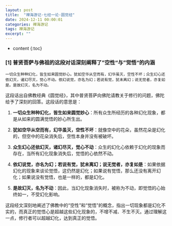 ```yaml
---
layout: post
title:  "禅海游记·七经一论·圆觉经"
date: 2024-12-11 00:00:01
categories: 禅海游记
tags: 禅海游记
excerpt: ""
---
```


* content
{:toc}


### [1] 普贤菩萨与佛祖的这段对话深刻阐释了”空性“与”觉悟“的内涵
```
一切众生种种幻化，皆生如来圆觉妙心。犹如空华从空而有，幻华虽灭，空性不坏；众生幻心还依幻灭，诸幻尽灭，觉心不动。依幻说觉，亦名为幻；若说有觉，犹未离幻；说无觉者，亦复如是。是故幻灭，名为不动。
```

这段话出自佛教经典《圆觉经》，其中普贤菩萨向佛陀请教关于修行的问题，佛陀给予了深刻的回答。这段话的意思是：

1. **一切众生种种幻化，皆生如来圆觉妙心**：所有众生所经历的各种幻化现象，都是从如来的圆满觉悟的妙心所生出。

2. **犹如空华从空而有，幻华虽灭，空性不坏**：就像空中的花朵，虽然花朵是幻化的，但空中的花朵消失后，空性本身并没有被破坏。

3. **众生幻心还依幻灭，诸幻尽灭，觉心不动**：众生的幻化心依赖于幻化的现象而存在，当所有幻化现象消失后，觉悟的心依然不动。

4. **依幻说觉，亦名为幻；若说有觉，犹未离幻；说无觉者，亦复如是**：如果依据幻化的现象来谈论觉悟，这仍然是幻化；如果说有觉悟，那么还没有离开幻化；如果说没有觉悟，也是一样的，都是幻化。

5. **是故幻灭，名为不动**：因此，当幻化现象消失时，被称为不动，即觉悟的心始终如一，不受幻化影响。

这段经文深刻地阐述了佛教中的“空性”和“觉悟”的概念，指出一切现象都是幻化不实的，而真正的觉悟心是超越这些幻化现象的，不增不减、不生不灭。通过理解这一点，修行者可以超越幻化，达到真正的觉悟。








